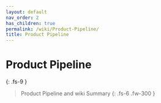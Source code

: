 ```yaml
---
layout: default
nav_order: 2
has_children: true
permalink: /wiki/Product-Pipeline/
title: Product Pipeline
---
```


# Product Pipeline
{: .fs-9 }

> Product Pipeline and wiki Summary
{: .fs-6 .fw-300 }

